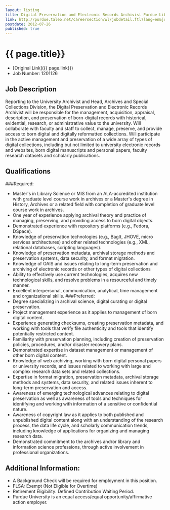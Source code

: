 ```yaml
---
layout: listing
title: Digital Preservation and Electronic Records Archivist Purdue Libraries
link: http://purdue.taleo.net/careersection/wl/jobdetail.ftl?lang=en&job=159100
postdate: 2012-07-26
published: true
---
```



# {{ page.title}}

* [Original Link]({{ page.link}})
* Job Number: 1201126

## Job Description
 Reporting to the University Archivist and Head, Archives and Special Collections Division, the Digital Preservation and Electronic Records Archivist will be responsible for the management, acquisition, appraisal, description, and preservation of born-digital records with historical, evidential, research, or administrative value to the university. Will collaborate with faculty and staff to collect, manage, preserve, and provide access to born digital and digitally reformatted collections. Will participate in the active management and preservation of a wide array of types of digital collections, including but not limited to university electronic records and websites, born digital manuscripts and personal papers, faculty research datasets and scholarly publications. 


## Qualifications
 
###Required:
* Master's in Library Science or MIS from an ALA-accredited institution with graduate level course work in archives or a Master's degree in History, Archives or a related field with completion of graduate level course work in archives.
* One year of experience applying archival theory and practice of managing, preserving, and providing access to born digital objects.
* Demonstrated experience with repository platforms (e.g., Fedora, DSpace).
* Knowledge of preservation technologies (e.g., BagIt, JHOVE, micro services architectures) and other related technologies (e.g., XML, relational databases, scripting languages).
* Knowledge of preservation metadata, archival storage methods and preservation systems, data security, and format migration.
* Knowledge of OAIS and issues relating to long-term preservation and archiving of electronic records or other types of digital collections
* Ability to effectively use current technologies, acquires new technological skills, and resolve problems in a resourceful and timely manner.
* Excellent interpersonal, communication, analytical, time management and organizational skills.
###Preferred:
* Degree specializing in archival science, digital curating or digital preservation.
* Project management experience as it applies to management of born digital content.
* Experience generating checksums, creating preservation metadata, and working with tools that verify file authenticity and tools that identify potentially restricted content.
* Familiarity with preservation planning, including creation of preservation policies, procedures, and/or disaster recovery plans.
* Demonstrated expertise in dataset management or management of other born digital content.
* Knowledge of web archiving, working with born digital personal papers or university records, and issues related to working with large and complex research data sets and related collections.
*  Expertise in format migration, preservation metadata, archival storage methods and systems, data security, and related issues inherent to long-term preservation and access.
*  Awareness of emerging technological advances relating to digital preservation as well as awareness of tools and techniques for identifying and working with information of a sensitive or confidential nature.
* Awareness of copyright law as it applies to both published and unpublished digital content along with an understanding of the research process, the data life cycle, and scholarly communication trends, including knowledge of applications for organizing and managing research data.
* Demonstrated commitment to the archives and/or library and information science professions, through active involvement in professional organizations.
## Additional Information:
*  A Background Check will be required for employment in this position.
* FLSA: Exempt (Not Eligible for Overtime)
* Retirement Eligibility:  Defined Contribution Waiting Period.
* Purdue University is an equal access/equal opportunity/affirmative action employer.